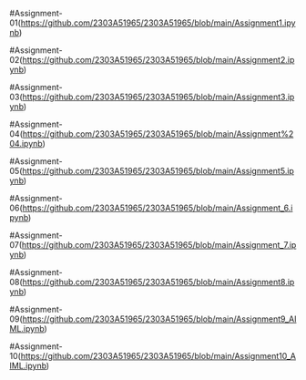 #Assignment-01(https://github.com/2303A51965/2303A51965/blob/main/Assignment1.ipynb)                                                                                           


#Assignment-02(https://github.com/2303A51965/2303A51965/blob/main/Assignment2.ipynb)


#Assignment-03(https://github.com/2303A51965/2303A51965/blob/main/Assignment3.ipynb)


#Assignment-04(https://github.com/2303A51965/2303A51965/blob/main/Assignment%204.ipynb)


#Assignment-05(https://github.com/2303A51965/2303A51965/blob/main/Assignment5.ipynb)


#Assignment-06(https://github.com/2303A51965/2303A51965/blob/main/Assignment_6.ipynb)


#Assignment-07(https://github.com/2303A51965/2303A51965/blob/main/Assignment_7.ipynb)


#Assignment-08(https://github.com/2303A51965/2303A51965/blob/main/Assignment8.ipynb)


#Assignment-09(https://github.com/2303A51965/2303A51965/blob/main/Assignment9_AIML.ipynb)


#Assignment-10(https://github.com/2303A51965/2303A51965/blob/main/Assignment10_AIML.ipynb)
